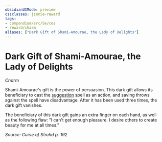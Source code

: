 ```yaml
---
obsidianUIMode: preview
cssclasses: json5e-reward
tags:
- compendium/src/5e/cos
- reward/charm
aliases: ["Dark Gift of Shami-Amourae, the Lady of Delights"]
---
```

# Dark Gift of Shami-Amourae, the Lady of Delights
*Charm*  

Shami-Amourae's gift is the power of persuasion. This dark gift allows its beneficiary to cast the [suggestion](compendium/spells/suggestion.md) spell as an action, and saving throws against the spell have disadvantage. After it has been used three times, the dark gift vanishes.

The beneficiary of this dark gift gains an extra finger on each hand, as well as the following flaw: "I can't get enough pleasure. I desire others to create beauty for me at all times."

*Source: Curse of Strahd p. 192*